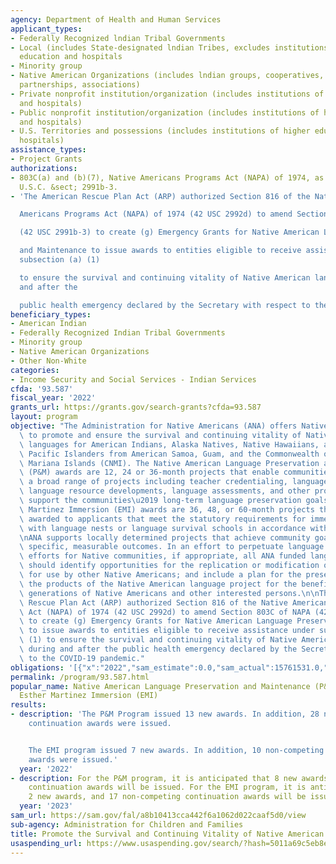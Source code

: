 ```yaml
---
agency: Department of Health and Human Services
applicant_types:
- Federally Recognized lndian Tribal Governments
- Local (includes State-designated lndian Tribes, excludes institutions of higher
  education and hospitals
- Minority group
- Native American Organizations (includes lndian groups, cooperatives, corporations,
  partnerships, associations)
- Private nonprofit institution/organization (includes institutions of higher education
  and hospitals)
- Public nonprofit institution/organization (includes institutions of higher education
  and hospitals)
- U.S. Territories and possessions (includes institutions of higher education and
  hospitals)
assistance_types:
- Project Grants
authorizations:
- 803C(a) and (b)(7), Native Americans Programs Act (NAPA) of 1974, as amended. 42
  U.S.C. &sect; 2991b-3.
- 'The American Rescue Plan Act (ARP) authorized Section 816 of the Native

  Americans Programs Act (NAPA) of 1974 (42 USC 2992d) to amend Section 803C of NAPA

  (42 USC 2991b-3) to create (g) Emergency Grants for Native American Language Preservation

  and Maintenance to issue awards to entities eligible to receive assistance under
  subsection (a) (1)

  to ensure the survival and continuing vitality of Native American languages during
  and after the

  public health emergency declared by the Secretary with respect to the COVID-19 pandemic.'
beneficiary_types:
- American Indian
- Federally Recognized Indian Tribal Governments
- Minority group
- Native American Organizations
- Other Non-White
categories:
- Income Security and Social Services - Indian Services
cfda: '93.587'
fiscal_year: '2022'
grants_url: https://grants.gov/search-grants?cfda=93.587
layout: program
objective: "The Administration for Native Americans (ANA) offers Native Language programs\
  \ to promote and ensure the survival and continuing vitality of Native American\
  \ languages for American Indians, Alaska Natives, Native Hawaiians, and Native American\
  \ Pacific Islanders from American Samoa, Guam, and the Commonwealth of the Northern\
  \ Mariana Islands (CNMI). The Native American Language Preservation and Maintenance\
  \ (P&M) awards are 12, 24 or 36-month projects that enable communities to conduct\
  \ a broad range of projects including teacher credentialing, language instruction,\
  \ language resource developments, language assessments, and other projects that\
  \ support the communities\u2019 long-term language preservation goals. The Esther\
  \ Martinez Immersion (EMI) awards are 36, 48, or 60-month projects that will be\
  \ awarded to applicants that meet the statutory requirements for immersion projects\
  \ with language nests or language survival schools in accordance with 42 USC 2991b-3(c)(7)\n\
  \nANA supports locally determined projects that achieve community goals through\
  \ specific, measurable outcomes. In an effort to perpetuate language preservation\
  \ efforts for Native communities, if appropriate, all ANA funded language projects\
  \ should identify opportunities for the replication or modification of such project\
  \ for use by other Native Americans; and include a plan for the preservation of\
  \ the products of the Native American language project for the benefit of future\
  \ generations of Native Americans and other interested persons.\n\nThe American\
  \ Rescue Plan Act (ARP) authorized Section 816 of the Native Americans Programs\
  \ Act (NAPA) of 1974 (42 USC 2992d) to amend Section 803C of NAPA (42 USC 2991b-3)\
  \ to create (g) Emergency Grants for Native American Language Preservation and Maintenance\
  \ to issue awards to entities eligible to receive assistance under subsection (a)\
  \ (1) to ensure the survival and continuing vitality of Native American languages\
  \ during and after the public health emergency declared by the Secretary with respect\
  \ to the COVID-19 pandemic."
obligations: '[{"x":"2022","sam_estimate":0.0,"sam_actual":15761531.0,"usa_spending_actual":14917168.95},{"x":"2023","sam_estimate":17700646.0,"sam_actual":0.0,"usa_spending_actual":13568611.02},{"x":"2024","sam_estimate":17700646.0,"sam_actual":0.0,"usa_spending_actual":0.0}]'
permalink: /program/93.587.html
popular_name: Native American Language Preservation and Maintenance (P&M) and the
  Esther Martinez Immersion (EMI)
results:
- description: 'The P&M Program issued 13 new awards. In addition, 28 non-competing
    continuation awards were issued.


    The EMI program issued 7 new awards. In addition, 10 non-competing continuation
    awards were issued.'
  year: '2022'
- description: For the P&M program, it is anticipated that 8 new awards, and 33 non-competing
    continuation awards will be issued. For the EMI program, it is anticipated that
    2 new awards, and 17 non-competing continuation awards will be issued.
  year: '2023'
sam_url: https://sam.gov/fal/a8b10413cca442f6a1062d022caaf5d0/view
sub-agency: Administration for Children and Families
title: Promote the Survival and Continuing Vitality of Native American Languages
usaspending_url: https://www.usaspending.gov/search/?hash=5011a69c5eb8ea12e8ec141b26a1f982
---
```

